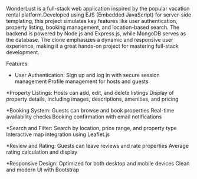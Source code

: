 WonderLust is a full-stack web application inspired by the popular vacation rental platform.Developed using EJS (Embedded JavaScript) for server-side templating, this project simulates key features like user authentication, property listing, booking management, and location-based search. The backend is powered by Node.js and Express.js, while MongoDB serves as the database. The clone emphasizes a dynamic and responsive user experience, making it a great hands-on project for mastering full-stack development.

Features:

* User Authentication:
   Sign up and log in with secure session management
   Profile management for hosts and guests

*Property Listings:
  Hosts can add, edit, and delete listings
  Display of property details, including images, descriptions, amenities, and pricing

*Booking System:
  Guests can browse and book properties
  Real-time availability checks
  Booking confirmation with email notifications

*Search and Filter:
  Search by location, price range, and property type
  Interactive map integration using Leaflet.js

*Review and Rating:
  Guests can leave reviews and rate properties
  Average rating calculation and display

*Responsive Design:
  Optimized for both desktop and mobile devices
  Clean and modern UI with Bootstrap
